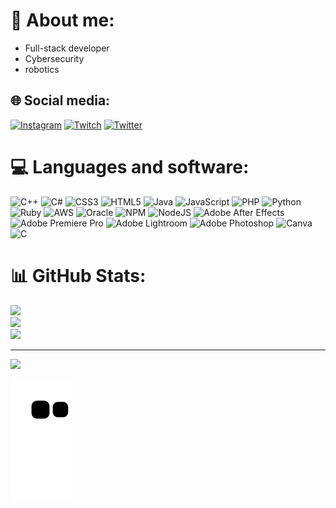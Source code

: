 # 💫 About me:
* Full-stack developer
* Cybersecurity
* robotics

## 🌐 Social media:
[![Instagram](https://img.shields.io/badge/Instagram-%23E4405F.svg?logo=Instagram&logoColor=white)](https://instagram.com/weslleysantana0) [![Twitch](https://img.shields.io/badge/Twitch-%239146FF.svg?logo=Twitch&logoColor=white)](https://www.twitch.tv/weslley0gg) [![Twitter](https://img.shields.io/badge/Twitter-%231DA1F2.svg?logo=Twitter&logoColor=white)](https://x.com/weslley0gg) 
 
# 💻 Languages ​​and software:
![C++](https://img.shields.io/badge/c++-%2300599C.svg?style=for-the-badge&logo=c%2B%2B&logoColor=white) ![C#](https://img.shields.io/badge/c%23-%23239120.svg?style=for-the-badge&logo=c-sharp&logoColor=white) ![CSS3](https://img.shields.io/badge/css3-%231572B6.svg?style=for-the-badge&logo=css3&logoColor=white) ![HTML5](https://img.shields.io/badge/html5-%23E34F26.svg?style=for-the-badge&logo=html5&logoColor=white) ![Java](https://img.shields.io/badge/java-%23ED8B00.svg?style=for-the-badge&logo=java&logoColor=white) ![JavaScript](https://img.shields.io/badge/javascript-%23323330.svg?style=for-the-badge&logo=javascript&logoColor=%23F7DF1E) ![PHP](https://img.shields.io/badge/php-%23777BB4.svg?style=for-the-badge&logo=php&logoColor=white) ![Python](https://img.shields.io/badge/python-3670A0?style=for-the-badge&logo=python&logoColor=ffdd54) ![Ruby](https://img.shields.io/badge/ruby-%23CC342D.svg?style=for-the-badge&logo=ruby&logoColor=white) ![AWS](https://img.shields.io/badge/AWS-%23FF9900.svg?style=for-the-badge&logo=amazon-aws&logoColor=white) ![Oracle](https://img.shields.io/badge/Oracle-F80000?style=for-the-badge&logo=oracle&logoColor=white) ![NPM](https://img.shields.io/badge/NPM-%23000000.svg?style=for-the-badge&logo=npm&logoColor=white) ![NodeJS](https://img.shields.io/badge/node.js-6DA55F?style=for-the-badge&logo=node.js&logoColor=white) ![Adobe After Effects](https://img.shields.io/badge/Adobe%20After%20Effects-9999FF.svg?style=for-the-badge&logo=Adobe%20After%20Effects&logoColor=white) ![Adobe Premiere Pro](https://img.shields.io/badge/Adobe%20Premiere%20Pro-9999FF.svg?style=for-the-badge&logo=Adobe%20Premiere%20Pro&logoColor=white) ![Adobe Lightroom](https://img.shields.io/badge/Adobe%20Lightroom-31A8FF.svg?style=for-the-badge&logo=Adobe%20Lightroom&logoColor=white) ![Adobe Photoshop](https://img.shields.io/badge/adobephotoshop-%2331A8FF.svg?style=for-the-badge&logo=adobephotoshop&logoColor=white) ![Canva](https://img.shields.io/badge/Canva-%2300C4CC.svg?style=for-the-badge&logo=Canva&logoColor=white) ![C](https://img.shields.io/badge/c-%2300599C.svg?style=for-the-badge&logo=c&logoColor=white)

# 📊 GitHub Stats:
![](https://github-readme-stats.vercel.app/api?username=weslley0gg&theme=radical&hide_border=false&include_all_commits=true&count_private=true)<br/>
![](https://github-readme-streak-stats.herokuapp.com/?user=weslley0gg&theme=radical&hide_border=false)<br/>
![](https://github-readme-stats.vercel.app/api/top-langs/?username=weslley0gg&theme=radical&hide_border=false&include_all_commits=true&count_private=true&layout=compact)

---
[![](https://visitcount.itsvg.in/api?id=weslley0gg&icon=0&color=0)](https://visitcount.itsvg.in)

![Snake animation](https://github.com/weslley0gg/weslley0gg/blob/output/github-contribution-grid-snake.svg)
